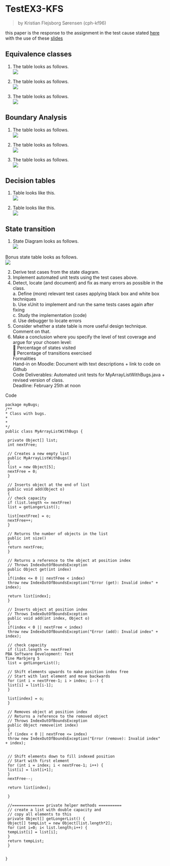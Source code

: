 # TestEX3-KFS
> by Kristian Flejsborg Sørensen (cph-kf96)

this paper is the response to the assignment in the test cause stated [here](https://github.com/datsoftlyngby/soft2018spring-test-teaching-material/blob/master/exercises/Test%20Case%20Exercises.pdf) with the use of these [slides](https://github.com/datsoftlyngby/soft2018spring-test-teaching-material/blob/master/slides/Test%20Design%20Techniques.pdf)

## Equivalence classes
1. The table looks as follows.   
![](https://i.gyazo.com/93b5525a2555c77c6747da4e18555184.png)   

2. The table looks as follows.   
![](https://i.gyazo.com/eee5bf1f42e8fc0d01aab01bcdfc4a07.png)   

3. The table looks as follows.   
![](https://i.gyazo.com/9a70386a722ce6641f5b92bde78fcd74.png)   

## Boundary Analysis
1. The table looks as follows.   
![](https://i.gyazo.com/43faec8a6a5e08db7b88cee4bce226b3.png)   

2. The table looks as follows.   
![](https://i.gyazo.com/13d162a1a683898ffc4250db3af6f8a1.png)   

3. The table looks as follows.   
![](https://i.gyazo.com/d7bf18c6208e8fa8b7707f9cf35870d4.png)   

## Decision tables
1. Table looks like this.   
![](https://i.gyazo.com/8dc91dfbc4605b46f1ca799b23452fa9.png)   

2. Table looks like this.   
![](https://i.gyazo.com/4b0a68585817ede34a25b638d4029ef0.png)

## State transition
1. State Diagram looks as follows.   
![](https://i.gyazo.com/e3bd4d547074f7548f51db61f6f8e856.png)   

Bonus state table looks as follows.   
![](https://i.gyazo.com/7f374133d32e31073ce59958e678fc02.png)

2. Derive test cases from the state diagram.   
3. Implement automated unit tests using the test cases above.   
4. Detect, locate (and document) and fix as many errors as possible in the class.   
a. Define (more) relevant test cases applying black box and white box techniques   
b. Use xUnit to implement and run the same tests cases again after fixing   
c. Study the implementation (code)   
d. Use debugger to locate errors   
5. Consider whether a state table is more useful design technique. Comment on that.   
6. Make a conclusion where you specify the level of test coverage and argue for your chosen level:   
 Percentage of states visited   
 Percentage of transitions exercised   
Formalities   
Hand-in on Moodle: Document with text descriptions + link to code on Github   
Code Deliverables: Automated unit tests for MyArrayListWithBugs.java + revised version of class.   
Deadline: February 25th at noon   

Code
```
package myBugs;
/**
* Class with bugs.
*
*
*/
public class MyArrayListWithBugs {

 private Object[] list;
 int nextFree;

 // Creates a new empty list
 public MyArrayListWithBugs()
 {
 list = new Object[5];
 nextFree = 0;
 }

 // Inserts object at the end of list
 public void add(Object o)
 {
 // check capacity
 if (list.length <= nextFree)
 list = getLongerList();

 list[nextFree] = o;
 nextFree++;
 }

 // Returns the number of objects in the list
 public int size()
 {
 return nextFree;
 }

 // Returns a reference to the object at position index
 // Throws IndexOutOfBoundsException
 public Object get(int index)
 {
 if(index <= 0 || nextFree < index)
 throw new IndexOutOfBoundsException("Error (get): Invalid index" +
index);

 return list[index];
 }

 // Inserts object at position index
 // Throws IndexOutOfBoundsException
 public void add(int index, Object o)
 {
 if(index < 0 || nextFree < index)
 throw new IndexOutOfBoundsException("Error (add): Invalid index" +
index);

 // check capacity
 if (list.length <= nextFree)
PBA Software Development: Test
Tine Marbjerg 5
 list = getLongerList();

 // Shift elements upwards to make position index free
 // Start with last element and move backwards
 for (int i = nextFree-1; i > index; i--) {
 list[i] = list[i-1];
 }

 list[index] = o;
 }

 // Removes object at position index
 // Returns a reference to the removed object
 // Throws IndexOutOfBoundsException
 public Object remove(int index)
 {
 if (index < 0 || nextFree <= index)
 throw new IndexOutOfBoundsException("Error (remove): Invalid index"
+ index);


 // Shift elements down to fill indexed position
 // Start with first element
 for (int i = index; i < nextFree-1; i++) {
 list[i] = list[i+1];
 }
 nextFree--;

 return list[index];

 }

 //============== private helper methods ==========
 // create a list with double capacity and
 // copy all elements to this
 private Object[] getLongerList() {
 Object[] tempList = new Object[list.length*2];
 for (int i=0; i< list.length;i++) {
 tempList[i] = list[i];
 }
 return tempList;
 }


}
```
